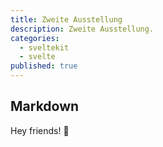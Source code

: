 ```yaml
---
title: Zweite Ausstellung
description: Zweite Ausstellung.
categories:
  - sveltekit
  - svelte
published: true
---
```


## Markdown

Hey friends! 👋
